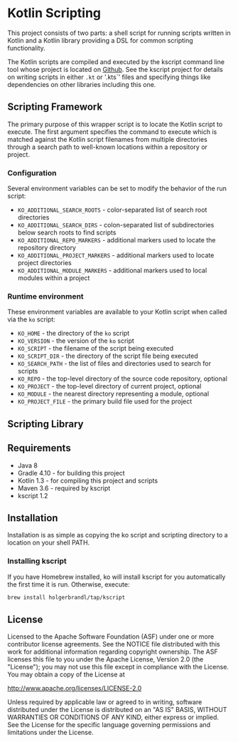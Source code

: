 # Kotlin Scripting

This project consists of two parts: a shell script for running scripts written in Kotlin and a Kotlin library providing a DSL for common scripting functionality.

The Kotlin scripts are compiled and executed by the kscript command line tool whose project is located on [Github](https://github.com/holgerbrandl/kscript). See the kscript project for details on writing scripts in either `.kt` or '.kts`' files and specifying things like dependencies on other libraries including this one.

## Scripting Framework

The primary purpose of this wrapper script is to locate the Kotlin script to execute. The first argument specifies the command to execute which is matched against the Kotlin script filenames from multiple directories through a search path to well-known locations within a repository or project.

### Configuration

Several environment variables can be set to modify the behavior of the run script:

- `KO_ADDITIONAL_SEARCH_ROOTS` - color-separated list of search root directories
- `KO_ADDITIONAL_SEARCH_DIRS` - colon-separated list of subdirectories below search roots to find scripts
- `KO_ADDITIONAL_REPO_MARKERS` - additional markers used to locate the repository directory
- `KO_ADDITIONAL_PROJECT_MARKERS` - additional markers used to locate project directories
- `KO_ADDITIONAL_MODULE_MARKERS` - additional markers used to local modules within a project

### Runtime environment

These environment variables are available to your Kotlin script when called via the `ko` script:

- `KO_HOME` - the directory of the `ko` script
- `KO_VERSION` - the version of the `ko` script
- `KO_SCRIPT` - the filename of the script being executed
- `KO_SCRIPT_DIR` - the directory of the script file being executed
- `KO_SEARCH_PATH` - the list of files and directories used to search for scripts
- `KO_REPO` - the top-level directory of the source code repository, optional
- `KO_PROJECT` - the top-level directory of current project, optional
- `KO_MODULE` - the nearest directory representing a module, optional
- `KO_PROJECT_FILE` - the primary build file used for the project

## Scripting Library

## Requirements

- Java 8
- Gradle 4.10 - for building this project
- Kotlin 1.3 - for compiling this project and scripts
- Maven 3.6 - required by kscript
- kscript 1.2

## Installation

Installation is as simple as copying the ko script and scripting directory to a location on your shell PATH.

### Installing kscript

If you have Homebrew installed, ko will install kscript for you automatically the first time it is run. Otherwise, execute:

```bash
brew install holgerbrandl/tap/kscript
``` 

## License

Licensed to the Apache Software Foundation (ASF) under one
or more contributor license agreements.  See the NOTICE file
distributed with this work for additional information
regarding copyright ownership.  The ASF licenses this file
to you under the Apache License, Version 2.0 (the
"License"); you may not use this file except in compliance
with the License.  You may obtain a copy of the License at

  http://www.apache.org/licenses/LICENSE-2.0

Unless required by applicable law or agreed to in writing,
software distributed under the License is distributed on an
"AS IS" BASIS, WITHOUT WARRANTIES OR CONDITIONS OF ANY
KIND, either express or implied.  See the License for the
specific language governing permissions and limitations
under the License.

